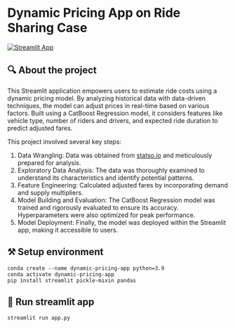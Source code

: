 # Dynamic Pricing App on Ride Sharing Case

[![Streamlit App](https://static.streamlit.io/badges/streamlit_badge_black_white.svg)](https://dynamic-pricing-ride-fares-app.streamlit.app/) 

## 🔍 About the project

This Streamlit application empowers users to estimate ride costs using a dynamic pricing model. By analyzing historical data with data-driven techniques, the model can adjust prices in real-time based on various factors. Built using a CatBoost Regression model, it considers features like vehicle type, number of riders and drivers, and expected ride duration to predict adjusted fares.

This project involved several key steps:

1. Data Wrangling: Data was obtained from [statso.io](https://statso.io/dynamic-pricing-case-study/) and meticulously prepared for analysis.
2. Exploratory Data Analysis: The data was thoroughly examined to understand its characteristics and identify potential patterns.
3. Feature Engineering: Calculated adjusted fares by incorporating demand and supply multipliers.
4. Model Building and Evaluation: The CatBoost Regression model was trained and rigorously evaluated to ensure its accuracy. Hyperparameters were also optimized for peak performance.
5. Model Deployment: Finally, the model was deployed within the Streamlit app, making it accessible to users.

## ⚒️ Setup environment
```
conda create --name dynamic-pricing-app python=3.9
conda activate dynamic-pricing-app
pip install streamlit pickle-mixin pandas
```

## 🚀 Run streamlit app
```
streamlit run app.py
```
